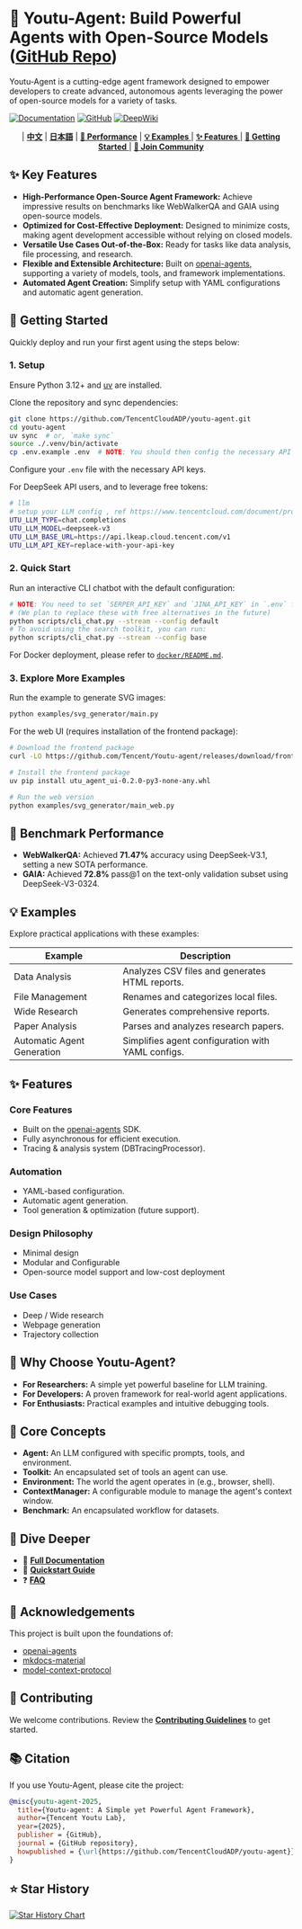 <!--
  This README.md is optimized for SEO, featuring clear headings, key features in bullet points,
  and a concise, compelling introduction. It's also designed for ease of navigation and provides
  specific, actionable information for users.

  Key improvements include:
  - Enhanced introduction with a strong hook and keyword integration.
  - Organized sections with clear headings for better readability and SEO.
  - Comprehensive feature listing, including benchmarks and automation.
  - Actionable "Getting Started" guide with Docker and Python setup.
  - Added links for deeper exploration and citation details.
  - Included links to core concepts, design philosophy, core features, and automation.
  - Added social proof (Star History chart).
-->

# 🤖 Youtu-Agent: Build Powerful Agents with Open-Source Models (**[GitHub Repo](https://github.com/TencentCloudADP/Youtu-agent)**)

Youtu-Agent is a cutting-edge agent framework designed to empower developers to create advanced, autonomous agents leveraging the power of open-source models for a variety of tasks.

[![Documentation](https://img.shields.io/badge/📖-Documentation-blue.svg)](https://tencentcloudadp.github.io/youtu-agent/)
[![GitHub](https://img.shields.io/badge/GitHub-Tencent-blue.svg)](https://github.com/TencentCloudADP/youtu-agent)
[![DeepWiki](https://img.shields.io/badge/DeepWiki-Tencent-blue.svg)](https://deepwiki.com/TencentCloudADP/youtu-agent)

<p align="center">
| <a href="README_ZH.md"><b>中文</b></a>
| <a href="README_JA.md"><b>日本語</b></a>
| <a href="#-benchmark-performance"><b>🌟 Performance</b></a>
| <a href="#-examples"><b>💡 Examples</b> </a>
| <a href="#-features"><b>✨ Features</b> </a>
| <a href="#-getting-started"><b>🚀 Getting Started</b> </a>
| <a href="https://discord.gg/svwuqgUx"><b>📢 Join Community</b> </a>
</p>

## ✨ Key Features

*   **High-Performance Open-Source Agent Framework:** Achieve impressive results on benchmarks like WebWalkerQA and GAIA using open-source models.
*   **Optimized for Cost-Effective Deployment:** Designed to minimize costs, making agent development accessible without relying on closed models.
*   **Versatile Use Cases Out-of-the-Box:** Ready for tasks like data analysis, file processing, and research.
*   **Flexible and Extensible Architecture:** Built on [openai-agents](https://github.com/openai/openai-agents-python), supporting a variety of models, tools, and framework implementations.
*   **Automated Agent Creation:** Simplify setup with YAML configurations and automatic agent generation.

## 🚀 Getting Started

Quickly deploy and run your first agent using the steps below:

### 1. Setup

Ensure Python 3.12+ and [uv](https://github.com/astral-sh/uv) are installed.

Clone the repository and sync dependencies:

```bash
git clone https://github.com/TencentCloudADP/youtu-agent.git
cd youtu-agent
uv sync  # or, `make sync`
source ./.venv/bin/activate
cp .env.example .env  # NOTE: You should then config the necessary API keys.
```

Configure your `.env` file with the necessary API keys.

For DeepSeek API users, and to leverage free tokens:

```bash
# llm
# setup your LLM config , ref https://www.tencentcloud.com/document/product/1255/70381
UTU_LLM_TYPE=chat.completions
UTU_LLM_MODEL=deepseek-v3
UTU_LLM_BASE_URL=https://api.lkeap.cloud.tencent.com/v1
UTU_LLM_API_KEY=replace-with-your-api-key
```

### 2. Quick Start

Run an interactive CLI chatbot with the default configuration:

```bash
# NOTE: You need to set `SERPER_API_KEY` and `JINA_API_KEY` in `.env` for web search access.
# (We plan to replace these with free alternatives in the future)
python scripts/cli_chat.py --stream --config default
# To avoid using the search toolkit, you can run:
python scripts/cli_chat.py --stream --config base
```

For Docker deployment, please refer to [`docker/README.md`](./docker/README.md).

### 3. Explore More Examples

Run the example to generate SVG images:

```bash
python examples/svg_generator/main.py
```

For the web UI (requires installation of the frontend package):

```bash
# Download the frontend package
curl -LO https://github.com/Tencent/Youtu-agent/releases/download/frontend%2Fv0.2.0/utu_agent_ui-0.2.0-py3-none-any.whl

# Install the frontend package
uv pip install utu_agent_ui-0.2.0-py3-none-any.whl

# Run the web version
python examples/svg_generator/main_web.py
```

## 🌟 Benchmark Performance

*   **WebWalkerQA:** Achieved **71.47%** accuracy using DeepSeek-V3.1, setting a new SOTA performance.
*   **GAIA:** Achieved **72.8%** pass@1 on the text-only validation subset using DeepSeek-V3-0324.

## 💡 Examples

Explore practical applications with these examples:

| Example                       | Description                                       |
| ----------------------------- | ------------------------------------------------- |
| Data Analysis                 | Analyzes CSV files and generates HTML reports.    |
| File Management               | Renames and categorizes local files.              |
| Wide Research                 | Generates comprehensive reports.                 |
| Paper Analysis                | Parses and analyzes research papers.             |
| Automatic Agent Generation    | Simplifies agent configuration with YAML configs. |

## ✨ Features

### Core Features

*   Built on the [openai-agents](https://github.com/openai/openai-agents-python) SDK.
*   Fully asynchronous for efficient execution.
*   Tracing & analysis system (DBTracingProcessor).

### Automation

*   YAML-based configuration.
*   Automatic agent generation.
*   Tool generation & optimization (future support).

### Design Philosophy

*   Minimal design
*   Modular and Configurable
*   Open-source model support and low-cost deployment

### Use Cases

*   Deep / Wide research
*   Webpage generation
*   Trajectory collection

## 🤔 Why Choose Youtu-Agent?

*   **For Researchers:** A simple yet powerful baseline for LLM training.
*   **For Developers:** A proven framework for real-world agent applications.
*   **For Enthusiasts:** Practical examples and intuitive debugging tools.

## 🧩 Core Concepts

*   **Agent:** An LLM configured with specific prompts, tools, and environment.
*   **Toolkit:** An encapsulated set of tools an agent can use.
*   **Environment:** The world the agent operates in (e.g., browser, shell).
*   **ContextManager:** A configurable module to manage the agent's context window.
*   **Benchmark:** An encapsulated workflow for datasets.

## 📖 Dive Deeper

*   📖 **[Full Documentation](https://tencentcloudadp.github.io/youtu-agent/)**
*   🚀 **[Quickstart Guide](https://tencentcloudadp.github.io/youtu-agent/quickstart/)**
*   ❓ **[FAQ](https://tencentcloudadp.github.io/youtu-agent/faq)**

## 🙏 Acknowledgements

This project is built upon the foundations of:

*   [openai-agents](https://github.com/openai/openai-agents-python)
*   [mkdocs-material](https://github.com/squidfunk/mkdocs-material)
*   [model-context-protocol](https://github.com/modelcontextprotocol/python-sdk)

## 🙌 Contributing

We welcome contributions. Review the [**Contributing Guidelines**](./CONTRIBUTING.md) to get started.

## 📚 Citation

If you use Youtu-Agent, please cite the project:

```bibtex
@misc{youtu-agent-2025,
  title={Youtu-agent: A Simple yet Powerful Agent Framework},
  author={Tencent Youtu Lab},
  year={2025},
  publisher = {GitHub},
  journal = {GitHub repository},
  howpublished = {\url{https://github.com/TencentCloudADP/youtu-agent}},
}
```

## ⭐ Star History

[![Star History Chart](https://api.star-history.com/svg?repos=TencentCloudADP/youtu-agent&type=Date)](https://star-history.com/#TencentCloudADP/youtu-agent)